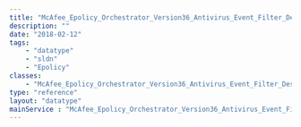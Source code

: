 ```yaml
---
title: "McAfee_Epolicy_Orchestrator_Version36_Antivirus_Event_Filter_Description"
description: ""
date: "2018-02-12"
tags:
    - "datatype"
    - "sldn"
    - "Epolicy"
classes:
    - "McAfee_Epolicy_Orchestrator_Version36_Antivirus_Event_Filter_Description"
type: "reference"
layout: "datatype"
mainService : "McAfee_Epolicy_Orchestrator_Version36_Antivirus_Event_Filter_Description"
---
```

